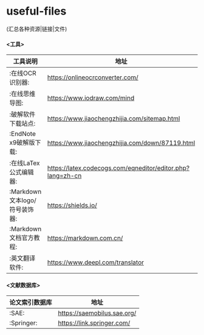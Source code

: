 # useful-files
(汇总各种资源|链接|文件)

#### <工具>
| 工具说明 | 地址 |
| --- | ---
| :在线OCR识别器: | https://onlineocrconverter.com/ | 
| :在线思维导图: | https://www.iodraw.com/mind |
| :破解软件下载站点: | https://www.jiaochengzhijia.com/sitemap.html |
| :EndNote x9破解版下载: | https://www.jiaochengzhijia.com/down/87119.html |
| :在线LaTex公式编辑器: | https://latex.codecogs.com/eqneditor/editor.php?lang=zh-cn |
| :Markdown文本logo/符号装饰器: | https://shields.io/ |
| :Markdown文档官方教程: | https://markdown.com.cn/ |
| :英文翻译软件: | https://www.deepl.com/translator |

#### <文献数据库>
| 论文索引数据库 | 地址 |
| --- | --- |
| :SAE: | https://saemobilus.sae.org/ |
| :Springer: | https://link.springer.com/ |

